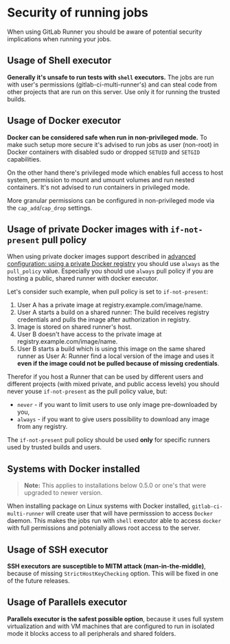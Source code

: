 # Security of running jobs

When using GitLab Runner you should be aware of potential security implications
when running your jobs.

## Usage of Shell executor

**Generally it's unsafe to run tests with `shell` executors.** The jobs are run
with user's permissions (gitlab-ci-multi-runner's) and can steal code from other
projects that are run on this server. Use only it for running the trusted builds.

## Usage of Docker executor

**Docker can be considered safe when run in non-privileged mode.** To make such
setup more secure it's advised to run jobs as user (non-root) in Docker containers
with disabled sudo or dropped `SETUID` and `SETGID` capabilities.

On the other hand there's privileged mode which enables full access to host system,
permission to mount and umount volumes and run nested containers. It's not advised
to run containers in privileged mode.

More granular permissions can be configured in non-privileged mode via the
`cap_add`/`cap_drop` settings.

## Usage of private Docker images with `if-not-present` pull policy

When using private docker images support described in
[advanced configuration: using a private Docker registry](../configuration/advanced-configuration.md#using-a-private-docker-registry)
you should use `always` as the `pull_policy` value. Especially you should
use `always` pull policy if you are hosting a public, shared runner with
docker executor.

Let's consider such example, when pull policy is set to `if-not-present`:

1. User A has a private image at registry.example.com/image/name.
1. User A starts a build on a shared runner: The build receives registry
   credentials and pulls the image after authorization in registry.
1. Image is stored on shared runner's host.
1. User B doesn't have access to the private image at registry.example.com/image/name.
1. User B starts a build which is using this image on the same shared runner
   as User A: Runner find a local version of the image and uses it **even if
   the image could not be pulled because of missing credentials**.

Therefor if you host a Runner that can be used by different users and
different projects (with mixed private, and public access levels) you should
never youse `if-not-present` as the pull policy value, but:
- `never` - if you want to limit users to use only image pre-downloaded by you,
- `always` - if you want to give users possibility to download any image from
  any registry.

The `if-not-present` pull policy should be used **only** for specific runners
used by trusted builds and users.

## Systems with Docker installed

>**Note:**
This applies to installations below 0.5.0 or one's that were upgraded to newer version.

When installing package on Linux systems with Docker installed, `gitlab-ci-multi-runner`
will create user that will have permisssion to access `Docker` daemon. This makes
the jobs run with `shell` executor able to access `docker` with full permissions
and potenially allows root access to the server.

## Usage of SSH executor

**SSH executors are susceptible to MITM attack (man-in-the-middle)**, because of
missing `StrictHostKeyChecking` option. This will be fixed in one of the future
releases.

## Usage of Parallels executor

**Parallels executor is the safest possible option**, because it uses full system
virtualization and with VM machines that are configured to run in isolated mode
it blocks access to all peripherals and shared folders.
